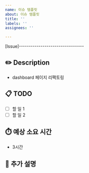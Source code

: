 ```yaml
---
name: 이슈 템플릿
about: 이슈 템플릿
title: ''
labels: ''
assignees: ''

---
```


[Issue]---------------------------------

## ✏️ Description
- dashboard 페이지 리팩토링

## 📋 TODO
- [ ] 할 일 1
- [ ] 할 일 2

## ⏱️ 예상 소요 시간
- 3시간

## 💬 추가 설명
